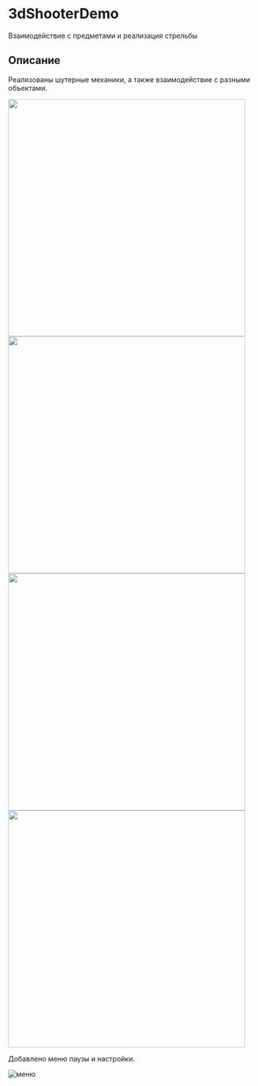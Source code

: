 # 3dShooterDemo
Взаимодействие с предметами и реализация стрельбы
## Описание
Реализованы шутерные механики, а также взаимодействие с разными объектами.

<img src="https://github.com/Deadend4/3dShooterDemo/assets/70769398/602d7695-5b9d-4f7c-8abe-b5daf79cb70e" width="480">
<img src="https://github.com/Deadend4/3dShooterDemo/assets/70769398/f5a162bb-9d2e-4773-9f58-0887cb12e792" width="480">

<img src="https://github.com/Deadend4/3dShooterDemo/assets/70769398/8511b43b-f843-4662-bcc9-495ddb00a355" width="480">
<img src="https://github.com/Deadend4/3dShooterDemo/assets/70769398/94f301b5-4dcb-4028-910e-c8bf7cdfbfdc" width="480">

Добавлено меню паузы и настройки.

![меню](https://github.com/Deadend4/3dShooterDemo/assets/70769398/ad114d2a-83cb-4986-ba97-edf81ed227e2)
